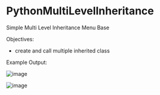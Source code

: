 # PythonMultiLevelInheritance
Simple Multi Level Inheritance Menu Base


Objectives:
- create and call multiple inherited class

Example Output:

![image](https://user-images.githubusercontent.com/97081479/181421453-c7e3c099-e22f-44b7-87a3-9cbe2dc6934d.png)

![image](https://user-images.githubusercontent.com/97081479/181421496-386a8c75-40b9-459e-ad4e-d856133b92f4.png)
